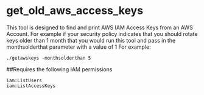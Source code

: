 # get_old_aws_access_keys
This tool is designed to find and print AWS IAM Access Keys from an AWS Account. 
For example if your security policy indicates that you should rotate keys older than 1 month that you would run this tool and pass in the monthsolderthat parameter with a value of 1
For example:

```
./getawskeys -monthsolderthan 5
```

##Requires the following IAM permissions
```
iam:ListUsers
iam:ListAccessKeys
```
